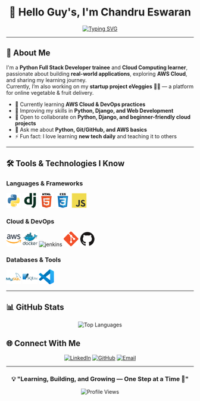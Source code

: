 <div align="center">
  
# 👋 Hello Guy's, I'm Chandru Eswaran

[![Typing SVG](https://readme-typing-svg.herokuapp.com?font=Fira+Code&pause=1000&color=28A745&center=true&vCenter=true&width=435&lines=Python+Developer;Full+Stack+Learner;AWS+Cloud+Enthusiast;Building+eVeggies+Startup)](https://git.io/typing-svg)


</div>

---

##  🚀 About Me
  

I'm a **Python Full Stack Developer trainee** and **Cloud Computing learner**, passionate about building **real-world applications**, exploring **AWS Cloud**, and sharing my learning journey.  
Currently, I’m also working on my **startup project eVeggies** 🥦🍅 — a platform for online vegetable & fruit delivery. 


- 🔭 Currently learning **AWS Cloud & DevOps practices**  
- 🌱 Improving my skills in **Python, Django, and Web Development**  
- 👯 Open to collaborate on **Python, Django, and beginner-friendly cloud projects**  
- 💬 Ask me about **Python, Git/GitHub, and AWS basics**  
- ⚡ Fun fact: I love learning **new tech daily** and teaching it to others

---

## 🛠️ Tools & Technologies I Know

### **Languages & Frameworks**
<p align="left">
  <img src="https://raw.githubusercontent.com/devicons/devicon/master/icons/python/python-original.svg" alt="python" width="40" height="40"/>
  <img src="https://raw.githubusercontent.com/devicons/devicon/master/icons/django/django-plain.svg" alt="django" width="40" height="40"/>
  <img src="https://raw.githubusercontent.com/devicons/devicon/master/icons/html5/html5-original-wordmark.svg" alt="html5" width="40" height="40"/>
  <img src="https://raw.githubusercontent.com/devicons/devicon/master/icons/css3/css3-original-wordmark.svg" alt="css3" width="40" height="40"/>
  <img src="https://raw.githubusercontent.com/devicons/devicon/master/icons/javascript/javascript-original.svg" alt="javascript" width="40" height="40"/>
</p>

### **Cloud & DevOps**
<p align="left">
  <img src="https://raw.githubusercontent.com/devicons/devicon/master/icons/amazonwebservices/amazonwebservices-original-wordmark.svg" alt="aws" width="40" height="40"/>
  <img src="https://raw.githubusercontent.com/devicons/devicon/master/icons/docker/docker-original-wordmark.svg" alt="docker" width="40" height="40"/>
  <img src="https://www.vectorlogo.zone/logos/jenkins/jenkins-icon.svg" alt="jenkins" width="40" height="40"/>
  <img src="https://raw.githubusercontent.com/devicons/devicon/master/icons/git/git-original.svg" alt="git" width="40" height="40"/>
  <img src="https://raw.githubusercontent.com/devicons/devicon/master/icons/github/github-original.svg" alt="git" width="40" height="40"/>
</p>

### **Databases & Tools**
<p align="left">
  <img src="https://raw.githubusercontent.com/devicons/devicon/master/icons/mysql/mysql-original-wordmark.svg" alt="mysql" width="40" height="40"/>
  <img src="https://raw.githubusercontent.com/devicons/devicon/master/icons/sqlite/sqlite-original-wordmark.svg" alt="sqlite" width="40" height="40"/>
  <img src="https://raw.githubusercontent.com/devicons/devicon/master/icons/vscode/vscode-original.svg" alt="vscode" width="40" height="40"/>
</p>

---

## 📊 GitHub Stats

<div align="center">
  <img src="https://github-readme-stats.vercel.app/api/top-langs/?username=ChandruEswaran&layout=compact&theme=tokyonight&hide_border=true" alt="Top Languages" height="165">
</div>


## 🌐 Connect With Me

<div align="center">
  
[![LinkedIn](https://img.shields.io/badge/LinkedIn-Connect-blue?style=for-the-badge&logo=linkedin&logoColor=white)](http://www.linkedin.com/in/chandru-eswaran-d)
[![GitHub](https://img.shields.io/badge/GitHub-Follow-black?style=for-the-badge&logo=github&logoColor=white)](https://github.com/ChandruEswaran)
[![Email](https://img.shields.io/badge/Email-chandrudakshina@gmail.com-red?style=for-the-badge&logo=gmail&logoColor=white)](mailto:chandrudakshina@gmail.com)

</div>

---

<div align="center">
  
### 💡 "Learning, Building, and Growing — One Step at a Time 🚀"

![Profile Views](https://komarev.com/ghpvc/?username=ChandruEswaran&color=brightgreen&style=flat-square)

</div>
